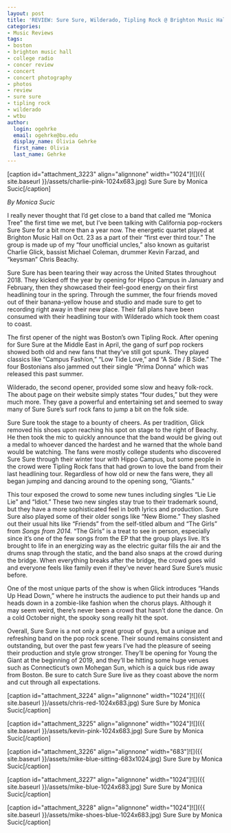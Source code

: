 ```yaml
---
layout: post
title: 'REVIEW: Sure Sure, Wilderado, Tipling Rock @ Brighton Music Hall 10/23'
categories:
- Music Reviews
tags:
- boston
- brighton music hall
- college radio
- concer review
- concert
- concert photography
- photos
- review
- sure sure
- tipling rock
- wilderado
- wtbu
author:
  login: ogehrke
  email: ogehrke@bu.edu
  display_name: Olivia Gehrke
  first_name: Olivia
  last_name: Gehrke
---
```

\[caption id="attachment\_3223" align="alignnone" width="1024"\]![]({{ site.baseurl }}/assets/charlie-pink-1024x683.jpg) Sure Sure by Monica Sucic\[/caption\]

_By Monica Sucic_

I really never thought that I’d get close to a band that called me “Monica Tree” the first time we met, but I’ve been talking with California pop-rockers Sure Sure for a bit more than a year now. The energetic quartet played at Brighton Music Hall on Oct. 23 as a part of their “first ever third tour.” The group is made up of my “four unofficial uncles,” also known as guitarist Charlie Glick, bassist Michael Coleman, drummer Kevin Farzad, and “keysman” Chris Beachy.

Sure Sure has been tearing their way across the United States throughout 2018. They kicked off the year by opening for Hippo Campus in January and February, then they showcased their feel-good energy on their first headlining tour in the spring. Through the summer, the four friends moved out of their banana-yellow house and studio and made sure to get to recording right away in their new place. Their fall plans have been consumed with their headlining tour with Wilderado which took them coast to coast.

The first opener of the night was Boston’s own Tipling Rock. After opening for Sure Sure at the Middle East in April, the gang of surf pop rockers showed both old and new fans that they’ve still got spunk. They played classics like “Campus Fashion,” “Low Tide Love,” and “A Side / B Side.” The four Bostonians also jammed out their single “Prima Donna” which was released this past summer.

Wilderado, the second opener, provided some slow and heavy folk-rock. The about page on their website simply states “four dudes,” but they were much more. They gave a powerful and entertaining set and seemed to sway many of Sure Sure’s surf rock fans to jump a bit on the folk side.

Sure Sure took the stage to a bounty of cheers. As per tradition, Glick removed his shoes upon reaching his spot on stage to the right of Beachy. He then took the mic to quickly announce that the band would be giving out a medal to whoever danced the hardest and he warned that the whole band would be watching. The fans were mostly college students who discovered Sure Sure through their winter tour with Hippo Campus, but some people in the crowd were Tipling Rock fans that had grown to love the band from their last headlining tour. Regardless of how old or new the fans were, they all began jumping and dancing around to the opening song, “Giants.”  

This tour exposed the crowd to some new tunes including singles “Lie Lie Lie” and “Idiot.” These two new singles stay true to their trademark sound, but they have a more sophisticated feel in both lyrics and production. Sure Sure also played some of their older songs like “New Biome.” They slashed out their usual hits like “Friends” from the self-titled album and “The Girls” from _Songs from 2014._ “The Girls” is a treat to see in person, especially since it’s one of the few songs from the EP that the group plays live. It’s brought to life in an energizing way as the electric guitar fills the air and the drums snap through the static, and the band also snaps at the crowd during the bridge. When everything breaks after the bridge, the crowd goes wild and everyone feels like family even if they’ve never heard Sure Sure’s music before.

One of the most unique parts of the show is when Glick introduces “Hands Up Head Down,” where he instructs the audience to put their hands up and heads down in a zombie-like fashion when the chorus plays. Although it may seem weird, there’s never been a crowd that hasn’t done the dance. On a cold October night, the spooky song really hit the spot.

Overall, Sure Sure is a not only a great group of guys, but a unique and refreshing band on the pop rock scene. Their sound remains consistent and outstanding, but over the past few years I’ve had the pleasure of seeing their production and style grow stronger. They’ll be opening for Young the Giant at the beginning of 2019, and they’ll be hitting some huge venues such as Connecticut’s own Mohegan Sun, which is a quick bus ride away from Boston. Be sure to catch Sure Sure live as they coast above the norm and cut through all expectations.

\[caption id="attachment\_3224" align="alignnone" width="1024"\]![]({{ site.baseurl }}/assets/chris-red-1024x683.jpg) Sure Sure by Monica Sucic\[/caption\]

\[caption id="attachment\_3225" align="alignnone" width="1024"\]![]({{ site.baseurl }}/assets/kevin-pink-1024x683.jpg) Sure Sure by Monica Sucic\[/caption\]

\[caption id="attachment\_3226" align="alignnone" width="683"\]![]({{ site.baseurl }}/assets/mike-blue-sitting-683x1024.jpg) Sure Sure by Monica Sucic\[/caption\]

\[caption id="attachment\_3227" align="alignnone" width="1024"\]![]({{ site.baseurl }}/assets/mike-blue-1024x683.jpg) Sure Sure by Monica Sucic\[/caption\]

\[caption id="attachment\_3228" align="alignnone" width="1024"\]![]({{ site.baseurl }}/assets/mike-shoes-blue-1024x683.jpg) Sure Sure by Monica Sucic\[/caption\]